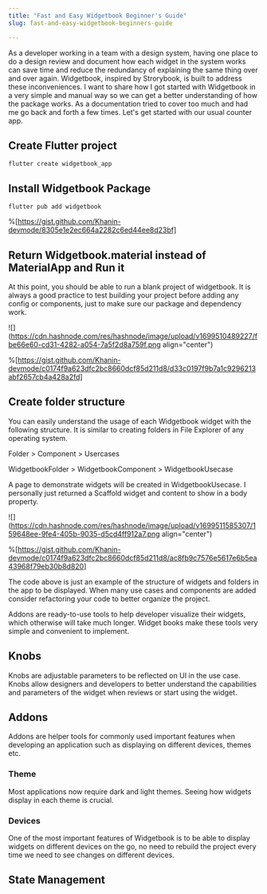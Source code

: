 ```yaml
---
title: "Fast and Easy Widgetbook Beginner's Guide"
slug: fast-and-easy-widgetbook-beginners-guide

---
```


As a developer working in a team with a design system, having one place to do a design review and document how each widget in the system works can save time and reduce the redundancy of explaining the same thing over and over again. Widgetbook, inspired by Strorybook, is built to address these inconveniences. I want to share how I got started with Widgetbook in a very simple and manual way so we can get a better understanding of how the package works. As a documentation tried to cover too much and had me go back and forth a few times. Let's get started with our usual counter app.

## Create Flutter project

```plaintext
flutter create widgetbook_app
```

## Install Widgetbook Package

```plaintext
flutter pub add widgetbook
```

%[https://gist.github.com/Khanin-devmode/8305e1e2ec664a2282c6ed44ee8d23bf] 

## Return Widgetbook.material instead of MaterialApp and Run it

At this point, you should be able to run a blank project of widgetbook. It is always a good practice to test building your project before adding any config or components, just to make sure our package and dependency work.

![](https://cdn.hashnode.com/res/hashnode/image/upload/v1699510489227/fbe66e60-cd31-4282-a054-7a5f2d8a759f.png align="center")

%[https://gist.github.com/Khanin-devmode/c0174f9a623dfc2bc8660dcf85d211d8/d33c0197f9b7a1c9296213abf2657cb4a428a2fd] 

## Create folder structure

You can easily understand the usage of each Widgetbook widget with the following structure. It is similar to creating folders in File Explorer of any operating system.

Folder &gt; Component &gt; Usercases

WidgetbookFolder &gt; WidgetbookComponent &gt; WidgetbookUsecase

A page to demonstrate widgets will be created in WidgetbookUsecase. I personally just returned a Scaffold widget and content to show in a body property.

![](https://cdn.hashnode.com/res/hashnode/image/upload/v1699511585307/159648ee-9fe4-405b-9035-d5cd4ff912a7.png align="center")

%[https://gist.github.com/Khanin-devmode/c0174f9a623dfc2bc8660dcf85d211d8/ac8fb9c7576e5617e6b5ea43968f79eb30b8d820] 

The code above is just an example of the structure of widgets and folders in the app to be displayed. When many use cases and components are added consider refactoring your code to better organize the project.

Addons are ready-to-use tools to help developer visualize their widgets, which otherwise will take much longer. Widget books make these tools very simple and convenient to implement.

## Knobs

Knobs are adjustable parameters to be reflected on UI in the use case. Knobs allow designers and developers to better understand the capabilities and parameters of the widget when reviews or start using the widget.

## Addons

Addons are helper tools for commonly used important features when developing an application such as displaying on different devices, themes etc.

### Theme

Most applications now require dark and light themes. Seeing how widgets display in each theme is crucial.

### Devices

One of the most important features of Widgetbook is to be able to display widgets on different devices on the go, no need to rebuild the project every time we need to see changes on different devices.

## State Management